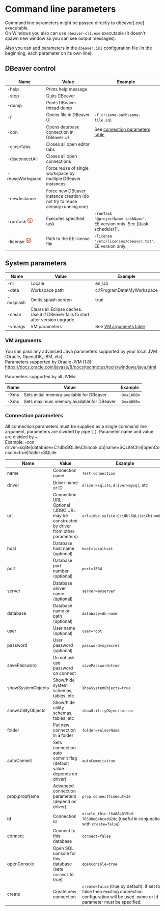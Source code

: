 # Command line parameters

Command line parameters might be passed directly to dbeaver[.exe] executable.  
On Windows you also can use `dbeaver-cli.exe` executable (it doesn't spawn new window so you can see output messages).  

Also you can add parameters in the `dbeaver.ini` configuration file (in the beginning, each parameter on its own line).

## DBeaver control
Name|Value|Example
----|-----|-------
-help|Prints help message|
-stop|Quits DBeaver|
-dump|Prints DBeaver thread dump|
-f|Opens file in DBeaver UI|`-f c:\some-path\some-file.sql`
-con|Opens database connection in DBeaver UI|See [connection parameters table](#connection-parameters)
-closeTabs|Closes all open editor tabs|
-disconnectAll|Closes all open connections|
-reuseWorkspace|Force reuse of single workspace by multiple DBeaver instances|
-newInstance|Force new DBeaver instance creation (do not try to reuse already running one)|
-runTask <img src="images/ee.png" vspace="0" border="0" height="18"/>|Executes specified task|`-runTask "@projectName:taskName"`.<br/>EE version only. See [[task scheduler]].
-license <img src="images/ee.png" vspace="0" border="0" height="18"/>|Path to the EE license file|`-license "/etc/licenses/dbeaver.txt"`.<br/>EE version only.


## System parameters

Name|Value|Example
----|-----|-------
-nl|Locale|en_US
-data|Workspace path|c:\ProgramData\MyWorkspace
-nosplash|Omits splash screen|true
-clean|Clears all Eclipse caches. Use it if DBeaver fails to start after version upgrade.
-vmargs|VM parameters|See [VM arguments table](#vm-arguments)

### VM arguments

You can pass any advanced Java parameters supported by your local JVM (Oracle, OpenJDK, IBM, etc).  
Parameters supported by Oracle JVM (1.8): https://docs.oracle.com/javase/8/docs/technotes/tools/windows/java.html

Parameters supported by all JVMs:

Name|Value|Example
----|-----|-------
-Xms|Sets initial memory available for DBeaver|`-Xmx1000m`
-Xmx|Sets maximum memory available for DBeaver|`-Xmx4000m`

### Connection parameters
All connection parameters must be supplied as a single command line argument, parameters are divided by pipe (`|`). Parameter name and value are divided by `=`.  
Example: -con driver=sqlite|database=C:\db\SQLite\Chinook.db|name=SQLiteChin|openConsole=true|folder=SQLite

Name|Value|Example
----|-----|-------
name|Connection name|`Test connection`
driver|Driver name or ID|`driver=sqlite`, `driver=mysql`, etc
url|Connection URL. Optional (JDBC URL may be constructed by driver from other parameters)|`url=jdbc:sqlite:C:\db\SQLite\Chinook.db`
host|Database host name (optional)|`host=localhost`
port|Database port number (optional)|`port=1534`
server|Database server name (optional)|`server=myserver`
database|Database name or path (optional)|`database=db-name`
user|User name (optional)|`user=root`
password|User password (optional)|`password=mysecret`
savePassword|Do not ask use password on connect|`savePassword=true`
showSystemObjects|Show/hide system schemas, tables ,etc|`showSystemObjects=true`
showUtilityObjects|Show/hide utility schemas, tables ,etc|`showUtilityObjects=true`
folder|Put new connection in a folder|`folder=FolderName`
autoCommit|Sets connection auto commit flag (default value depends on driver)|`autoCommit=true`
prop.propName|Advanced connection parameters (depend on driver)|`prop.connectTimeout=30`
id|Connection id|`oracle_thin-16a88e815bd-70598e648cedd28c` (useful in conjunction with `create=false`)
connect|Connect to this database|`connect=false`
openConsole|Open SQL console for this database (sets `connect` to true)|`openConsole=true`
create|Create new connection|`create=false` (true by default). If set to false then existing connection configuration will be used. name or id parameter must be specified.
